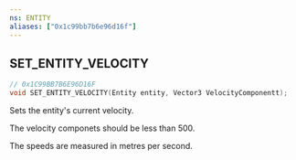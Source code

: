 ```yaml
---
ns: ENTITY
aliases: ["0x1c99bb7b6e96d16f"]
---
```

## SET_ENTITY_VELOCITY

```c
// 0x1C99BB7B6E96D16F
void SET_ENTITY_VELOCITY(Entity entity, Vector3 VelocityComponentt);
```

Sets the entity's current velocity.

The velocity componets should be less than 500.

The speeds are measured in metres per second.

